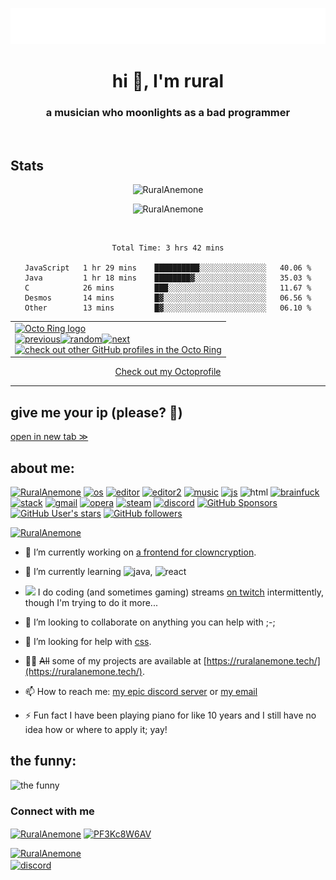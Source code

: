 <p align="center"><a href="https://git.io/typing-svg"><img src="/typing.svg" alt="Typing SVG" /></a></p>
<h1 align="center">hi 👋, I'm rural</h1>
<h3 align="center">a musician who moonlights as a bad programmer</h3>
<br>
<div align="center">
<h2 align="left">Stats</h2>

<p><img  src="https://github-readme-stats.vercel.app/api/?username=RuralAnemone&theme=gotham&hide_border=true&hide_title=true&count_private=true" alt="RuralAnemone" /></p>
<p><img src="https://github-readme-streak-stats.herokuapp.com/?user=RuralAnemone&theme=dark" alt="RuralAnemone" /></p><br>
<!--START_SECTION:waka-->

```text
Total Time: 3 hrs 42 mins

JavaScript   1 hr 29 mins    ██████████░░░░░░░░░░░░░░░   40.06 %
Java         1 hr 18 mins    ████████▓░░░░░░░░░░░░░░░░   35.03 %
C            26 mins         ███░░░░░░░░░░░░░░░░░░░░░░   11.67 %
Desmos       14 mins         █▓░░░░░░░░░░░░░░░░░░░░░░░   06.56 %
Other        13 mins         █▓░░░░░░░░░░░░░░░░░░░░░░░   06.10 %
```

<!--END_SECTION:waka-->
<table><tbody><tr><td><a href="https://octo-ring.com/"><img src="https://octo-ring.com/static/img/widget/top.png" width="99%" alt="Octo Ring logo" align="top"></a><br><a href="https://octo-ring.com/p/RuralAnemone/prev"><img src="https://octo-ring.com/static/img/widget/prev.png" width="33%" alt="previous" align="top" title="previous profile"></a><a href="https://octo-ring.com/p/RuralAnemone/random"><img src="https://octo-ring.com/static/img/widget/random.png" width="33%" alt="random" align="top" title="random profile"></a><a href="https://octo-ring.com/p/RuralAnemone/next"><img src="https://octo-ring.com/static/img/widget/next.png" width="33%" alt="next" align="top" title="next profile"></a><br><a href="https://octo-ring.com/"><img src="https://octo-ring.com/static/img/widget/bottom.png" width="99%" alt="check out other GitHub profiles in the Octo Ring" align="top"></a></td></tr></tbody></table>
<a href="https://octoprofile.vercel.app/user?id=RuralAnemone">Check out my Octoprofile</a>
</div>
<hr>
<h2>give me your ip (please? 🥺)</h2>
<a href="https://cdn1.ruralanemone.tech/e/e.html" target="_blank">open in new tab &#8811;</a>

<h2>about me:</h2>
<p align="left"> 
  <a href="./"><img src="https://komarev.com/ghpvc/?username=RuralAnemone&label=Profile Visitors&color=001eff&style=flat" alt="RuralAnemone" /></a>
  <a href="https://3kh0.ruralanemone.tech/dump/redirect.html?to=https%3A%2F%2Fgithub.com%2Fruralanemone&local=true"><img src="https://img.shields.io/badge/OS-windows-lightgrey/?logo=windows" alt="os"></a>
  <a href="https://repl.it"><img src="https://img.shields.io/badge/Editor-replit-blue/?logo=replit&logoColor=darkgrey&color=darkgrey" alt="editor"></a>
  <a href="https://google.com/search?q=vs+code+idk"><img src="https://img.shields.io/badge/Editor-VS%20Code-blue/?logo=visualstudiocode&color=blue" alt="editor2"></a>
  <a href="https://reddit.com/u/ruralanemone>"<img src="https://img.shields.io/reddit/user-karma/combined/RuralAnemone_?logo=reddit" alt="Reddit User Karma"></a>
  <a href="https://open.spotify.com/user/865gvwh1q8cz6cvadsyelnna2"><img src="https://img.shields.io/badge/Listens%20to-Spotify-blue/?logo=spotify&logoColor=warning&color=1DB954" alt="music"></a>
  <a href="https://js.org"><img src="https://img.shields.io/badge/Knows-JavaScript-blue/?logo=javascript&logoColor=warning&color=yellow" alt="js"></a>
  <img src="https://img.shields.io/badge/Knows-HTML-blue/?logo=html5&logoColor=warning&color=orange" alt="html">
  <a href="https://il.ax/watch?v=hdHjjBS4cs8"><img src="https://img.shields.io/badge/Knows-BrainFuck-F00?logo=brainfuck" alt="brainfuck"></a>
  <a href="https://stackoverflow.com/users/17834675/rural-anemone"><img src="https://img.shields.io/badge/Uses-stackoverflow-blue/?logo=stackoverflow&logoColor=warning&color=ef8236" alt="stack"></a>
  <a href="https://gmail.com"><img alt="gmail" src="https://img.shields.io/badge/Uses-Gmail-blue/?logo=gmail&logoColor=warning&color=red"></a>
  <a href="https://opera.com/gx"><img alt="opera" src="https://img.shields.io/badge/Uses-OperaGX-blue/?logo=opera&logoColor=ff1b2d&color=ff1b2d"></a>
  <a href="https://steampowered.com"><img alt="steam" src="https://img.shields.io/badge/Uses-Steam-blue/?logo=steam&logoColor=1b2838&color=1b2838"></a>
  <a href="https://discord.id/?prefill=317304545451573248"><img src="https://img.shields.io/badge/Uses-Discord-blue/?logo=discord&logoColor=warning&color=7289DA" alt="discord"></a>
  <a href="https://ko-fi.com/ruralanemone"><img alt="GitHub Sponsors" src="https://img.shields.io/github/sponsors/RuralAnemone?label=Sponsors&logo=githubsponsors&style=flat"></a>
  <a href="./"><img alt="GitHub User's stars" src="https://img.shields.io/github/stars/RuralAnemone?color=yellow&label=User%20Stars&logo=github&logoColor=yellow"></a>
  <a href="./"><img alt="GitHub followers" src="https://img.shields.io/github/followers/RuralAnemone?color=g&label=User%20Followers&logo=github"></a>
       </p>
<p align="left"> <a href="https://github.com/ryo-ma/github-profile-trophy"><img src="https://github-profile-trophy.vercel.app/?username=RuralAnemone&no-frame=trueno-bg=true&theme=discord" alt="RuralAnemone" /></a> </p>

- 🔭 I’m currently working on [a frontend for ](https://github.com/RuralAnemone/clowncryption-frontend)[clowncryption](https://github.com/BradyBangasser/ClownCryption).

- 🌱 I’m currently learning ![java](https://cdn-icons-png.flaticon.com/16/226/226777.png), ![react](https://cdn4.iconfinder.com/data/icons/logos-3/600/React.js_logo-16.png)

- ![](https://cdn.iconscout.com/icon/free/png-16/twitch-20-721977.png) I do coding (and sometimes gaming) streams [on twitch](https://twitch.tv/ruralanemone) intermittently, though I'm trying to do it more...

- 👯 I’m looking to collaborate on anything you can help with ;-;

- 🤝 I’m looking for help with [css](https://github.com/RuralAnemone/ruralanemone.tech).

- 👨‍💻 ~~All~~ some of my projects are available at [https://ruralanemone.tech/](https://ruralanemone.tech/).

- 📫 How to reach me: [my epic discord server](https://discord.gg/PF3Kc8W6AV) or [my email](mailto:dev@ruralanemone.tech)

- ⚡ Fun fact I have been playing piano for like 10 years and I still have no idea how or where to apply it; yay!

<h2>the funny:</h2>
<img src="https://readme-jokes.vercel.app/api" alt="the funny" />


<h3 align="left">Connect with me</h3>
<p align="left">
<a href="https://twitter.com/RuralAnemone" target="blank"><img align="center" src="https://raw.githubusercontent.com/rahuldkjain/github-profile-readme-generator/master/src/images/icons/Social/twitter.svg" alt="RuralAnemone" height="30" width="40" /></a>
<a href="https://discord.gg/PF3Kc8W6AV" target="blank"><img align="center" src="https://raw.githubusercontent.com/rahuldkjain/github-profile-readme-generator/master/src/images/icons/Social/discord.svg" alt="PF3Kc8W6AV" height="30" width="40" /></a>
</p>
<p align="left"> <a href="https://twitter.com/RuralAnemone" target="blank"><img src="https://img.shields.io/twitter/follow/RuralAnemone?logo=twitter&style=for-the-badge" alt="RuralAnemone" /></a> <br>
<a href="https://discord.gg/PF3Kc8W6AV" target="blank"><img align="center" src="https://img.shields.io/discord/974705517819723776?label=Server&logo=discord&style=for-the-badge" alt="discord"></a></p>
